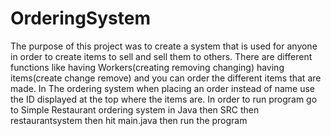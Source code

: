 # OrderingSystem
The purpose of this project was to create a system that is used for anyone in order to create items to sell and sell them to others. There are different functions like having Workers(creating removing changing) having items(create change remove) and you can order the different items that are made.
In The ordering system when placing an order instead of name use the ID displayed at the top where the items are.
In order to run program go to Simple Restaurant ordering system in Java then SRC then restaurantsystem then hit main.java then run the program
